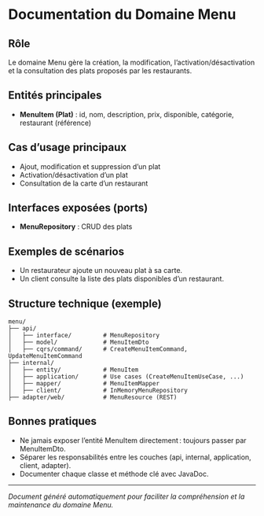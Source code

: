 # Documentation du Domaine Menu

## Rôle
Le domaine Menu gère la création, la modification, l’activation/désactivation et la consultation des plats proposés par les restaurants.

## Entités principales
- **MenuItem (Plat)** : id, nom, description, prix, disponible, catégorie, restaurant (référence)

## Cas d’usage principaux
- Ajout, modification et suppression d’un plat
- Activation/désactivation d’un plat
- Consultation de la carte d’un restaurant

## Interfaces exposées (ports)
- **MenuRepository** : CRUD des plats

## Exemples de scénarios
- Un restaurateur ajoute un nouveau plat à sa carte.
- Un client consulte la liste des plats disponibles d’un restaurant.

## Structure technique (exemple)
```
menu/
├── api/
│   ├── interface/         # MenuRepository
│   ├── model/             # MenuItemDto
│   ├── cqrs/command/      # CreateMenuItemCommand, UpdateMenuItemCommand
├── internal/
│   ├── entity/            # MenuItem
│   ├── application/       # Use cases (CreateMenuItemUseCase, ...)
│   ├── mapper/            # MenuItemMapper
│   ├── client/            # InMemoryMenuRepository
├── adapter/web/           # MenuResource (REST)
```

## Bonnes pratiques
- Ne jamais exposer l’entité MenuItem directement : toujours passer par MenuItemDto.
- Séparer les responsabilités entre les couches (api, internal, application, client, adapter).
- Documenter chaque classe et méthode clé avec JavaDoc.

---

*Document généré automatiquement pour faciliter la compréhension et la maintenance du domaine Menu.*

